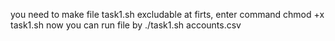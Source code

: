 you need to make file task1.sh excludable at firts, enter command chmod +x task1.sh
now you can run file by ./task1.sh accounts.csv
